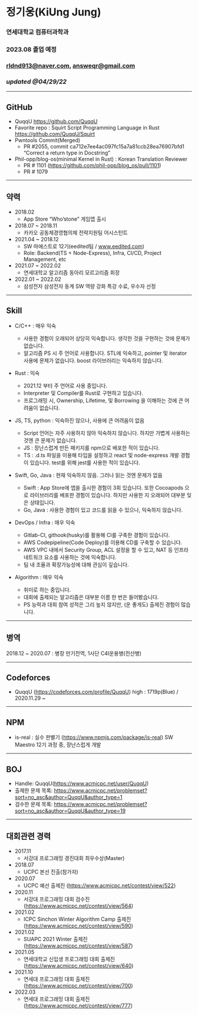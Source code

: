 # 정기웅(KiUng Jung)

### 연세대학교 컴퓨터과학과
### 2023.08 졸업 예정
### rldnd913@naver.com, answeqr@gmail.com
### _updated @04/29/22_

---

## GitHub

-   QuqqU https://github.com/QuqqU
-   Favorite repo : Squirt Script Programming Language in Rust https://github.com/QuqqU/Squirt
-   Pwntools Commit(Merged) 
    -   PR #2055, commit ca712e7ee4ac097fc15a7a81ccb28ea76907bfd1 “Correct a return type in Docstring”
-   Phil-opp/blog-os(minimal Kernel in Rust) : Korean Translation Reviewer 
    -   PR # 1101 (https://github.com/phil-opp/blog_os/pull/1101)
    -   PR # 1079

---

## 약력

-   2018.02
    -   App Store “Who’stone” 게임앱 출시
-   2018.07 ~ 2018.11
    -   카카오 공동체경영협의체 전략지원팀 어시스턴트
-   2021.04 ~ 2018.12
    -   SW 마에스트로 12기(eedited팀 / www.eedited.com)
    -   Role: Backend(TS + Node-Express), Infra, CI/CD, Project Management, etc
-   2021.07 ~ 2022.02
    -   연세대학교 알고리즘 동아리 모르고리즘 회장
-   2022.01 ~ 2022.02
    -   삼성전자 삼성전자 동계 SW 역량 강화 특강 수료, 우수자 선정

---

## Skill

-   C/C++ : 매우 익숙
    -   사용한 경험이 오래되어 상당히 익숙합니다. 생각한 것을 구현하는 것에 문제가 없습니다.
    -   알고리즘 PS 시 주 언어로 사용합니다. STL에 익숙하고, pointer 및 iterator 사용에 문제가 없습니다. boost 라이브러리는 익숙하지 않습니다.

-   Rust : 익숙
    -   2021.12 부터 주 언어로 사용 중입니다.
    -   Interpreter 및 Compiler를 Rust로 구현하고 있습니다.
    -   프로그래밍 시, Ownership, Lifetime, 및 Borrowing 을 이해하는 것에 큰 어려움이 없습니다.

-   JS, TS, python : 익숙하진 않으나, 사용에 큰 어려움이 없음
    -   Script 언어는 자주 사용하지 않아 익숙하지 않습니다. 하지만 가볍게 사용하는 것엔 큰 문제가 없습니다.
    -   JS : 장난스럽게 만든 패키지를 npm으로 배포한 적이 있습니다.
    -   TS : .d.ts 파일을 이용해 타입을 설정하고 react 및 node-express 개발 경험이 있습니다. test를 위해 jest를 사용한 적이 있습니다.

-   Swift, Go, Java : 현재 익숙하지 않음. 그러나 읽는 것엔 문제가 없음
    -   Swift : App Store에 앱을 출시한 경험이 3회 있습니다. 또한 Cocoapods 으로 라이브러리를 배포한 경험이 있습니다. 하지만 사용한 지 오래되어 대부분 잊은 상태입니다.
    -   Go, Java : 사용한 경험이 있고 코드를 읽을 수 있으나, 익숙하지 않습니다.

-   DevOps / Infra : 매우 익숙
    -   Gitlab-CI, githook(husky)를 활용해 CI를 구축한 경험이 있습니다.
    -   AWS Codepipeline(Code Deploy)를 이용해 CD를 구축할 수 있습니다.
    -   AWS VPC 내에서 Security Group, ACL 설정을 할 수 있고, NAT 등 인프라 네트워크 요소를 사용하는 것에 익숙합니다.
    -   팀 내 조율과 확장가능성에 대해 관심이 깊습니다.

-   Algorithm : 매우 익숙
    -   취미로 하는 중입니다.
    -   대회에 출제되는 알고리즘은 대부분 이름 한 번은 들어봤습니다.
    -   PS 능력과 대회 참여 성적은 그리 높지 않지만, (운 좋게도) 출제진 경험이 많습니다.

---

## 병역

2018.12 ~ 2020.07 : 병장 만기전역, 1사단 C4I운용병(전산병)

---

## Codeforces

-   QuqqU (https://codeforces.com/profile/QuqqU)
    high : 1719p(Blue) / 2020.11.29 ~

---

## NPM

-   is-real : 실수 판별기 (https://www.npmjs.com/package/is-real)
    SW Maestro 12기 과정 중, 장난스럽게 개발

---

## BOJ

-   Handle: QuqqU(https://www.acmicpc.net/user/QuqqU)
-   출제한 문제 목록: https://www.acmicpc.net/problemset?sort=no_asc&author=QuqqU&author_type=1
-   검수한 문제 목록: https://www.acmicpc.net/problemset?sort=no_asc&author=QuqqU&author_type=19

---

## 대회관련 경력

-   2017.11
    -   서강대 프로그래밍 경진대회 최우수상(Master)
-   2018.07
    -   UCPC 본선 진출(참가자) 
-   2020.07
    -   UCPC 예선 출제진
        (https://www.acmicpc.net/contest/view/522)
-   2020.11
    -   서강대 프로그래밍 대회 검수진
        (https://www.acmicpc.net/contest/view/564)
-   2021.02
    -   ICPC Sinchon Winter Algorithm Camp 출제진
        (https://www.acmicpc.net/contest/view/590)
-   2021.02
    -   SUAPC 2021 Winter 출제진
        (https://www.acmicpc.net/contest/view/587)
-   2021.05
    -   연세대학교 신입생 프로그래밍 대회 출제진
        (https://www.acmicpc.net/contest/view/640)
-   2021.10
    -   연세대 프로그래밍 대회 출제진
        (https://www.acmicpc.net/contest/view/700)
-   2022.03
    -   연세대 프로그래밍 대회 출제진
        (https://www.acmicpc.net/contest/view/777)
